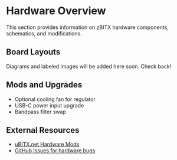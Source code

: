 # Hardware Overview

This section provides information on zBITX hardware components, schematics, and modifications.

## Board Layouts

Diagrams and labeled images will be added here soon. Check back!

## Mods and Upgrades

- Optional cooling fan for regulator
- USB-C power input upgrade
- Bandpass filter swap

## External Resources

- [uBITX.net Hardware Mods](https://ubitx.net/category/hardware/)
- [GitHub Issues for hardware bugs](https://github.com/n5qc/zbitx-wiki/issues)
